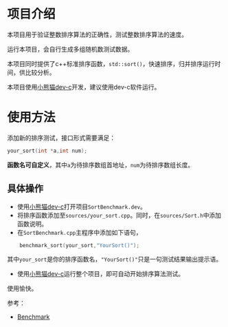 # 项目介绍

本项目用于验证整数排序算法的正确性，测试整数排序算法的速度。



运行本项目，会自行生成多组随机数测试数据。

本项目同时提供了c++标准排序函数，`std::sort()`，快速排序，归并排序运行时间，供比较分析。

本项目使用[小熊猫dev-c](https://royqh.net/devcpp/download)开发，建议使用dev-c软件运行。


# 使用方法

添加新的排序测试，接口形式需要满足：

```c++
your_sort(int *a,int num);
```

**函数名可自定义**，其中`a`为待排序数组首地址，`num`为待排序数组长度。

## 具体操作

* 使用[小熊猫dev-c](https://royqh.net/devcpp/download)打开项目`SortBenchmark.dev`。
* 将排序函数添加至`sources/your_sort.cpp`。同时，在`sources/Sort.h`中添加函数说明。
* 在`SortBenchmark.cpp`主程序中添加如下语句，

```c++
    benchmark_sort(your_sort,"YourSort()");
```

其中`your_sort`是你的排序函数名，`"YourSort()"`只是一句测试结果输出提示语。

* 使用[小熊猫dev-c](https://royqh.net/devcpp/download)运行整个项目，即可自动开始排序算法测试。



使用愉快。

参考：
* [Benchmark](https://github.com/Ming-boop/ICPC/blob/master/Benchmark)
